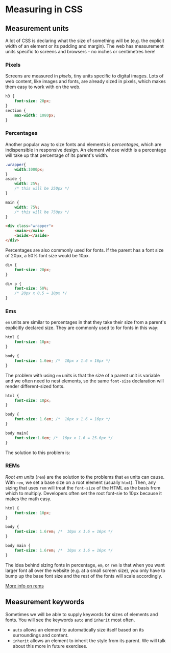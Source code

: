 <!-- Student takeaway: -->
<!--Student will be able to:
- Name four ways of sizing in CSS (pixel, percentage, em, rem)
- Identify the utility of sizing text in percentage, em, or rem
- Explain how em and rem are different
- Identify two keyword values for sizing (auto, inherit)
 -->

# Measuring in CSS

## Measurement units
A lot of CSS is declaring what the size of something will be (e.g. the explicit width of an element or its padding and margin). The web has measurement units specific to screens and browsers - no inches or centimetres here! 

### Pixels
Screens are measured in _pixels_, tiny units specific to digital images. Lots of web content, like images and fonts, are already sized in pixels, which makes them easy to work with on the web. 

```css
h3 {
	font-size: 20px;
}
section {
	max-width: 1080px;
}
```

### Percentages

Another popular way to size fonts and elements is _percentages_, which are indispensible in responsive design. An element whose width is a percentage will take up that percentage of its parent's width. 

```css
.wrapper{
	width:1000px;
}
aside {
	width: 25%;
	/* this will be 250px */
}

main {
	width: 75%;
	/* this will be 750px */
}
```
```html
<div class="wrapper">
	<main></main>
	<aside></aside>
</div>
```

Percentages are also commonly used for fonts. If the parent has a font size of 20px, a 50% font size would be 10px. 

```css
div {
	font-size: 20px;
}

div p {
	font-size: 50%;
	/* 20px x 0.5 = 10px */
}
```

### Ems

`em` units are similar to percentages in that they take their size from a parent's explicitly declared size. They are commonly used to for fonts in this way:
```css
html {
	font-size: 10px;
}

body {
	font-size: 1.6em; /*  10px x 1.6 = 16px */
}
```
The problem with using `em` units is that the size of a parent unit is variable and we often need to nest elements, so the same `font-size` declaration will render different-sized fonts.

```css
html {
	font-size: 10px;
}

body {
	font-size: 1.6em; /*  10px x 1.6 = 16px */
}

body main{
	font-size:1.6em; /*  16px x 1.6 = 25.6px */
}
```
The solution to this problem is:

### REMs

_Root em units_ (`rem`) are the solution to the problems that `em` units can cause. With `rem`, we set a base size on a root element (usually `html`). Then, any sizing that uses `rem` will treat the `font-size` of the HTML as the basis from which to multiply. Developers often set the root font-sie to 10px because it makes the math easy.

```css
html {
	font-size: 10px;
}

body {
	font-size: 1.6rem; /*  10px x 1.6 = 16px */
}

body main {
	font-size: 1.6rem; /*  10px x 1.6 = 16px */
}
```

The idea behind sizing fonts in percentage, `em`, or `rem` is that when you want larger font all over the website (e.g. at a small screen size), you only have to bump up the base font size and the rest of the fonts will scale accordingly. 

[More info on rems](http://snook.ca/archives/html_and_css/font-size-with-rem)

## Measurement keywords

Sometimes we will be able to supply keywords for sizes of elements and fonts. You will see the keywords `auto` and `inherit` most often.
* `auto` allows an element to automatically size itself based on its surroundings and content.
* `inherit` allows an element to inherit the style from its parent. We will talk about this more in future exercises.

